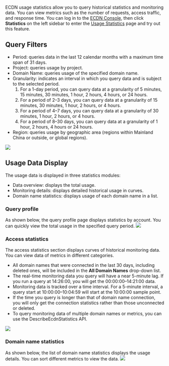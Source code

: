 ECDN usage statistics allow you to query historical statistics and monitoring data. You can view metrics such as the number of requests, access traffic, and response time.
You can log in to the [ECDN Console](https://console.cloud.tencent.com/dsa), then click **Statistics** on the left sidebar to enter the [Usage Statistics](https://console.cloud.tencent.com/dsa/statistics/amount) page and try out this feature.

## Query Filters
+ Period: queries data in the last 12 calendar months with a maximum time span of 31 days.
+ Project: queries usage by project.
+ Domain Name: queries usage of the specified domain name.
+ Granularity: indicates an interval in which you query data and is subject to the selected period.
	1. For a 1-day period, you can query data at a granularity of 5 minutes, 15 minutes, 30 minutes, 1 hour, 2 hours, 4 hours, or 24 hours.
	2. For a period of 2–3 days, you can query data at a granularity of 15 minutes, 30 minutes, 1 hour, 2 hours, or 4 hours.
	3. For a period of 4–7 days, you can query data at a granularity of 30 minutes, 1 hour, 2 hours, or 4 hours.
	4. For a period of 8–30 days, you can query data at a granularity of 1 hour, 2 hours, 4 hours or 24 hours.
+ Region: queries usage by geographic area (regions within Mainland China or outside, or global regions).

![](https://main.qcloudimg.com/raw/3398341767d97905383a3ac3edb96a17.png)

## Usage Data Display
The usage data is displayed in three statistics modules:  
- Data overview: displays the total usage.
- Monitoring details: displays detailed historical usage in curves.
- Domain name statistics: displays usage of each domain name in a list.

### Query profile
As shown below, the query profile page displays statistics by account. You can quickly view the total usage in the specified query period.
![](https://main.qcloudimg.com/raw/3a05573f6f28a299e04626f52e1bb365.png)
### Access statistics
The access statistics section displays curves of historical monitoring data. You can view data of metrics in different categories.
+ All domain names that were connected in the last 30 days, including deleted ones, will be included in the **All Domain Names** drop-down list.
+ The real-time monitoring data you query will have a near 5-minute lag. If you run a query at 14:26:00, you will get the 00:00:00–14:21:00 data.
+ Monitoring data is tracked over a time interval. For a 5-minute interval, a query start at 10:00:00–10:04:59 will start at the 10:00:00 sample point.
+ If the time you query is longer than that of domain name connection, you will only get the connection statistics rather than those unconnected or deleted.
+ To query monitoring data of multiple domain names or metrics, you can use the DescribeEcdnStatistics API.

![](https://main.qcloudimg.com/raw/6831a48251c2aa8adf03aa23b4b18f95.png)

### Domain name statistics
As shown below, the list of domain name statistics displays the usage details. You can sort different metrics to view the data.
![](https://main.qcloudimg.com/raw/4b3ab927cd139581edb7c594e88078a0.png)
